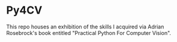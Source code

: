 # Py4CV
This repo houses an exhibition of the skills I acquired via Adrian Rosebrock's book entitled "Practical Python For Computer Vision".
